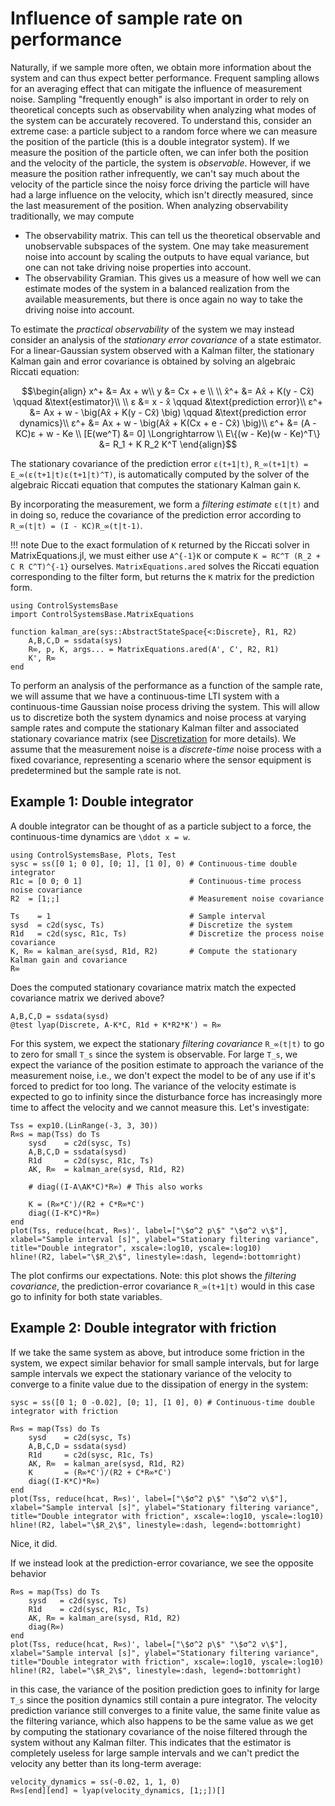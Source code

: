 # Influence of sample rate on performance

Naturally, if we sample more often, we obtain more information about the system and can thus expect better performance. Frequent sampling allows for an averaging effect that can mitigate the influence of measurement noise. Sampling "frequently enough" is also important in order to rely on theoretical concepts such as observability when analyzing what modes of the system can be accurately recovered. To understand this, consider an extreme case: a particle subject to a random force where we can measure the position of the particle (this is a double integrator system). If we measure the position of the particle often, we can infer both the position and the velocity of the particle, the system is _observable_. However, if we measure the position rather infrequently, we can't say much about the velocity of the particle since the noisy force driving the particle will have had a large influence on the velocity, which isn't directly measured, since the last measurement of the position. When analyzing observability traditionally, we may compute
- The observability matrix. This can tell us the theoretical observable and unobservable subspaces of the system. One may take measurement noise into account by scaling the outputs to have equal variance, but one can not take driving noise properties into account.
- The observability Gramian. This gives us a measure of how well we can estimate modes of the system in a balanced realization from the available measurements, but there is once again no way to take the driving noise into account.

To estimate the _practical observability_ of the system we may instead consider an analysis of the _stationary error covariance_ of a state estimator. For a linear-Gaussian system observed with a Kalman filter, the stationary Kalman gain and error covariance is obtained by solving an algebraic Riccati equation:
```math
\begin{align}
x^+ &= Ax + w\\
y &= Cx + e \\
\\
x̂^+ &= Ax̂ + K(y - Cx̂)  \qquad &\text{estimator}\\
\\
ε &= x - x̂ \qquad &\text{prediction error}\\
ε^+ &= Ax + w - \big(Ax̂ + K(y - Cx̂) \big) \qquad &\text{prediction error dynamics}\\
ε^+ &= Ax + w - \big(Ax̂ + K(Cx + e - Cx̂) \big)\\
ε^+ &= (A - KC)ε + w - Ke \\
[E(we^T) &= 0] \Longrightarrow \\
E\{(w - Ke)(w - Ke)^T\} &= R_1 + K R_2 K^T
\end{align}
```
The stationary covariance of the prediction error ``ε(t+1|t)``, ``R_∞(t+1|t) = E_∞(ε(t+1|t)ε(t+1|t)^T)``, is automatically computed by the solver of the algebraic Riccati equation that computes the stationary Kalman gain ``K``.

By incorporating the measurement, we form a _filtering estimate_ ``ε(t|t)`` and in doing so, reduce the covariance of the prediction error according to ``R_∞(t|t) = (I - KC)R_∞(t|t-1)``. 


!!! note
    Due to the exact formulation of ``K`` returned by the Riccati solver in MatrixEquations.jl, we must either use ``A^{-1}K`` or compute ``K = RC^T (R_2 + C R C^T)^{-1}`` ourselves. `MatrixEquations.ared` solves the Riccati equation corresponding to the filter form, but returns the ``K`` matrix for the prediction form. 

```@example SAMPLERATE
using ControlSystemsBase
import ControlSystemsBase.MatrixEquations

function kalman_are(sys::AbstractStateSpace{<:Discrete}, R1, R2)
    A,B,C,D = ssdata(sys)
    R∞, p, K, args... = MatrixEquations.ared(A', C', R2, R1)
    K', R∞
end
```


To perform an analysis of the performance as a function of the sample rate, we will assume that we have a continuous-time LTI system with a continuous-time Gaussian noise process driving the system. This will allow us to discretize both the system dynamics and noise process at varying sample rates and compute the stationary Kalman filter and associated stationary covariance matrix (see [Discretization](@ref) for more details). We assume that the measurement noise is a _discrete-time_ noise process with a fixed covariance, representing a scenario where the sensor equipment is predetermined but the sample rate is not. 


## Example 1: Double integrator
A double integrator can be thought of as a particle subject to a force, the continuous-time dynamics are ``\ddot x = w``.
```@example SAMPLERATE
using ControlSystemsBase, Plots, Test
sysc = ss([0 1; 0 0], [0; 1], [1 0], 0) # Continuous-time double integrator
R1c = [0 0; 0 1]                        # Continuous-time process noise covariance
R2  = [1;;]                             # Measurement noise covariance

Ts    = 1                               # Sample interval
sysd  = c2d(sysc, Ts)                   # Discretize the system
R1d   = c2d(sysc, R1c, Ts)              # Discretize the process noise covariance
K, R∞ = kalman_are(sysd, R1d, R2)       # Compute the stationary Kalman gain and covariance
R∞
```

Does the computed stationary covariance matrix match the expected covariance matrix we derived above? 
```@example SAMPLERATE
A,B,C,D = ssdata(sysd)
@test lyap(Discrete, A-K*C, R1d + K*R2*K') ≈ R∞
```



For this system, we expect the stationary _filtering covariance_ ``R_∞(t|t)`` to go to zero for small ``T_s`` since the system is observable. For large ``T_s``, we expect the variance of the position estimate to approach the variance of the measurement noise, i.e., we don't expect the model to be of any use if it's forced to predict for too long. The variance of the velocity estimate is expected to go to infinity since the disturbance force has increasingly more time to affect the velocity and we cannot measure this. Let's investigate:
```@example SAMPLERATE
Tss = exp10.(LinRange(-3, 3, 30))
R∞s = map(Tss) do Ts
    sysd    = c2d(sysc, Ts)
    A,B,C,D = ssdata(sysd)
    R1d     = c2d(sysc, R1c, Ts)
    AK, R∞  = kalman_are(sysd, R1d, R2)

    # diag((I-A\AK*C)*R∞) # This also works

    K = (R∞*C')/(R2 + C*R∞*C')
    diag((I-K*C)*R∞)
end
plot(Tss, reduce(hcat, R∞s)', label=["\$σ^2 p\$" "\$σ^2 v\$"], xlabel="Sample interval [s]", ylabel="Stationary filtering variance", title="Double integrator", xscale=:log10, yscale=:log10)
hline!(R2, label="\$R_2\$", linestyle=:dash, legend=:bottomright)
```
The plot confirms our expectations. Note: this plot shows the _filtering covariance_, the prediction-error covariance ``R_∞(t+1|t)`` would in this case go to infinity for both state variables.


## Example 2: Double integrator with friction
If we take the same system as above, but introduce some friction in the system, we expect similar behavior for small sample intervals, but for large sample intervals we expect the stationary variance of the velocity to converge to a finite value due to the dissipation of energy in the system:
```@example SAMPLERATE
sysc = ss([0 1; 0 -0.02], [0; 1], [1 0], 0) # Continuous-time double integrator with friction

R∞s = map(Tss) do Ts
    sysd    = c2d(sysc, Ts)
    A,B,C,D = ssdata(sysd)
    R1d     = c2d(sysc, R1c, Ts)
    AK, R∞  = kalman_are(sysd, R1d, R2)
    K       = (R∞*C')/(R2 + C*R∞*C')
    diag((I-K*C)*R∞)
end
plot(Tss, reduce(hcat, R∞s)', label=["\$σ^2 p\$" "\$σ^2 v\$"], xlabel="Sample interval [s]", ylabel="Stationary filtering variance", title="Double integrator with friction", xscale=:log10, yscale=:log10)
hline!(R2, label="\$R_2\$", linestyle=:dash, legend=:bottomright)
```
Nice, it did.

If we instead look at the prediction-error covariance, we see the opposite behavior
```@example SAMPLERATE
R∞s = map(Tss) do Ts
    sysd   = c2d(sysc, Ts)
    R1d    = c2d(sysc, R1c, Ts)
    AK, R∞ = kalman_are(sysd, R1d, R2)
    diag(R∞)
end
plot(Tss, reduce(hcat, R∞s)', label=["\$σ^2 p\$" "\$σ^2 v\$"], xlabel="Sample interval [s]", ylabel="Stationary filtering variance", title="Double integrator with friction", xscale=:log10, yscale=:log10)
hline!(R2, label="\$R_2\$", linestyle=:dash, legend=:bottomright)
```
in this case, the variance of the position prediction goes to infinity for large ``T_s`` since the position dynamics still contain a pure integrator. The velocity prediction variance still converges to a finite value, the same finite value as the filtering variance, which also happens to be the same value as we get by computing the stationary covariance of the noise filtered through the system without any Kalman filter. This indicates that the estimator is completely useless for large sample intervals and we can't predict the velocity any better than its long-term average:
```@example SAMPLERATE
velocity_dynamics = ss(-0.02, 1, 1, 0)
R∞s[end][end] ≈ lyap(velocity_dynamics, [1;;])[]
```